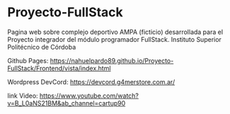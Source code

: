 # Proyecto-FullStack
Pagina web sobre complejo deportivo AMPA (ficticio) desarrollada para el Proyecto integrador del módulo programador FullStack. Instituto Superior Politécnico de Córdoba


Github Pages: https://nahuelpardo89.github.io/Proyecto-FullStack/Frontend/vista/index.html

Wordpress DevCord: https://devcord.g4merstore.com.ar/

link Video: https://www.youtube.com/watch?v=B_L0aNS21BM&ab_channel=cartup90
